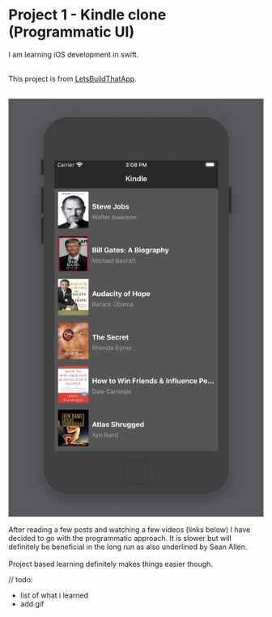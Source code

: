 <h1>Project 1 - Kindle clone (Programmatic UI)</h1>
I am learning iOS development in swift. <br /><br />

This project is from [LetsBuildThatApp](https://www.letsbuildthatapp.com/). <br /><br />

![What is this](kindle-app.png)


After reading a few posts and watching a few videos (links below) I have decided to go with the programmatic 
approach. It is slower but will definitely be beneficial in the long run as also underlined by <bold>Sean Allen</bold>. 
<br /><br />
Project based learning definitely makes things easier though. 

// todo: <br />
- list of what i learned
- add gif
